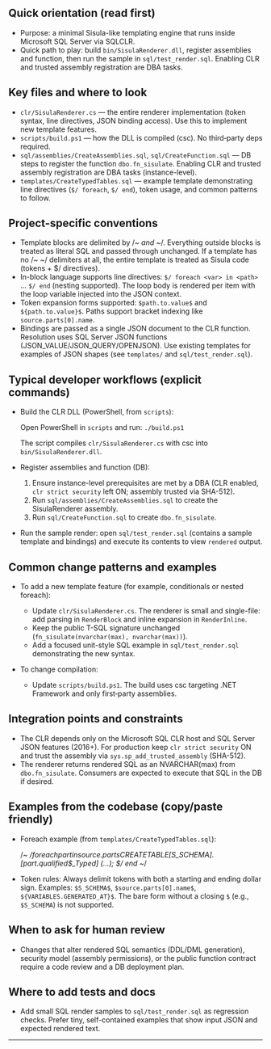 ## Quick orientation (read first)

- Purpose: a minimal Sisula-like templating engine that runs inside Microsoft SQL Server via SQLCLR.
- Quick path to play: build `bin/SisulaRenderer.dll`, register assemblies and function, then run the sample in `sql/test_render.sql`. Enabling CLR and trusted assembly registration are DBA tasks.

## Key files and where to look

- `clr/SisulaRenderer.cs` — the entire renderer implementation (token syntax, line directives, JSON binding access). Use this to implement new template features.
- `scripts/build.ps1` — how the DLL is compiled (csc). No third‑party deps required.
- `sql/assemblies/CreateAssemblies.sql`, `sql/CreateFunction.sql` — DB steps to register the function `dbo.fn_sisulate`. Enabling CLR and trusted assembly registration are DBA tasks (instance-level).
- `templates/CreateTypedTables.sql` — example template demonstrating line directives (`$/ foreach`, `$/ end`), token usage, and common patterns to follow.

## Project-specific conventions

- Template blocks are delimited by /*~ and ~*/. Everything outside blocks is treated as literal SQL and passed through unchanged. If a template has no /*~ ~*/ delimiters at all, the entire template is treated as Sisula code (tokens + $/ directives).
- In-block language supports line directives: `$/ foreach <var> in <path>` ... `$/ end` (nesting supported). The loop body is rendered per item with the loop variable injected into the JSON context.
- Token expansion forms supported: `$path.to.value$` and `${path.to.value}$`. Paths support bracket indexing like `source.parts[0].name`.
- Bindings are passed as a single JSON document to the CLR function. Resolution uses SQL Server JSON functions (JSON_VALUE/JSON_QUERY/OPENJSON). Use existing templates for examples of JSON shapes (see `templates/` and `sql/test_render.sql`).

## Typical developer workflows (explicit commands)

- Build the CLR DLL (PowerShell, from `scripts`):

  Open PowerShell in `scripts` and run: `./build.ps1`

  The script compiles `clr/SisulaRenderer.cs` with csc into `bin/SisulaRenderer.dll`.

- Register assemblies and function (DB):

  1. Ensure instance-level prerequisites are met by a DBA (CLR enabled, `clr strict security` left ON; assembly trusted via SHA-512).
  2. Run `sql/assemblies/CreateAssemblies.sql` to create the SisulaRenderer assembly.
  3. Run `sql/CreateFunction.sql` to create `dbo.fn_sisulate`.

- Run the sample render: open `sql/test_render.sql` (contains a sample template and bindings) and execute its contents to view `rendered` output.

## Common change patterns and examples

- To add a new template feature (for example, conditionals or nested foreach):
  - Update `clr/SisulaRenderer.cs`. The renderer is small and single-file: add parsing in `RenderBlock` and inline expansion in `RenderInline`.
  - Keep the public T-SQL signature unchanged (`fn_sisulate(nvarchar(max), nvarchar(max))`).
  - Add a focused unit-style SQL example in `sql/test_render.sql` demonstrating the new syntax.

- To change compilation:
  - Update `scripts/build.ps1`. The build uses csc targeting .NET Framework and only first‑party assemblies.

## Integration points and constraints

- The CLR depends only on the Microsoft SQL CLR host and SQL Server JSON features (2016+). For production keep `clr strict security` ON and trust the assembly via `sys.sp_add_trusted_assembly` (SHA-512).
- The renderer returns rendered SQL as an NVARCHAR(max) from `dbo.fn_sisulate`. Consumers are expected to execute that SQL in the DB if desired.

## Examples from the codebase (copy/paste friendly)

- Foreach example (from `templates/CreateTypedTables.sql`):

  /*~
  $/ foreach part in source.parts
  CREATE TABLE [$S_SCHEMA$].[$part.qualified$_Typed] (...);
  $/ end
  ~*/

- Token rules: Always delimit tokens with both a starting and ending dollar sign. Examples: `$S_SCHEMA$`, `$source.parts[0].name$`, `${VARIABLES.GENERATED_AT}$`. The bare form without a closing `$` (e.g., `$S_SCHEMA`) is not supported.

## When to ask for human review

- Changes that alter rendered SQL semantics (DDL/DML generation), security model (assembly permissions), or the public function contract require a code review and a DB deployment plan.

## Where to add tests and docs

- Add small SQL render samples to `sql/test_render.sql` as regression checks. Prefer tiny, self-contained examples that show input JSON and expected rendered text.

---

